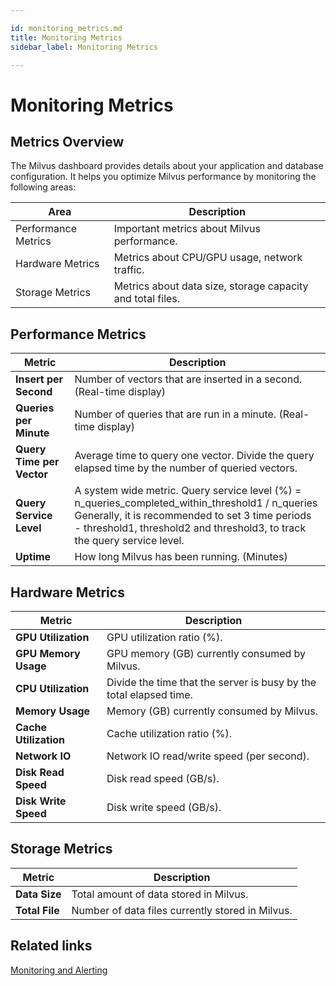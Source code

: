 ```yaml
---

id: monitoring_metrics.md
title: Monitoring Metrics
sidebar_label: Monitoring Metrics

---
```


# Monitoring Metrics

## Metrics Overview

The Milvus dashboard provides details about your application and database configuration. It helps you optimize Milvus performance by monitoring the following areas: 

| Area             | Description                                                |
| ---------------- | ---------------------------------------------------------- |
| Performance Metrics | Important metrics about Milvus performance.                |
| Hardware Metrics | Metrics about CPU/GPU usage, network traffic.              |
| Storage Metrics  | Metrics about data size, storage capacity and total files. |

## Performance Metrics

| Metric                    | Description                                                  |
| ------------------------- | ------------------------------------------------------------ |
| **Insert per Second**     | Number of vectors that are inserted in a second. (Real-time display) |
| **Queries per Minute**    | Number of queries that are run in a minute. (Real-time display) |
| **Query Time per Vector** | Average time to query one vector. Divide the query elapsed time by the number of queried vectors. |
| **Query Service Level**   | A system wide metric. Query service level (%) = n_queries_completed_within_threshold1 / n_queries <br/>Generally, it is recommended to set 3 time periods - threshold1, threshold2 and threshold3, to track the query service level. |
| **Uptime**                | How long Milvus has been running. (Minutes)                  |

## Hardware Metrics

| Metric                | Description                                                  |
| --------------------- | ------------------------------------------------------------ |
| **GPU Utilization**   | GPU utilization ratio (%).                                   |
| **GPU Memory Usage**  | GPU memory (GB) currently consumed by Milvus.                |
| **CPU Utilization**   | Divide the time that the server is busy by the total elapsed time. |
| **Memory Usage**      | Memory (GB) currently consumed by Milvus.                    |
| **Cache Utilization** | Cache utilization ratio (%).                                 |
| **Network IO**        | Network IO read/write speed (per second).                    |
| **Disk Read Speed**   | Disk read speed (GB/s).                                      |
| **Disk Write Speed**  | Disk write speed (GB/s).                                     |

## Storage Metrics

| Metric         | Description                                      |
| -------------- | ------------------------------------------------ |
| **Data Size**  | Total amount of data stored in Milvus.           |
| **Total File** | Number of data files currently stored in Milvus. |

## Related links
[Monitoring and Alerting](monitor.md)

